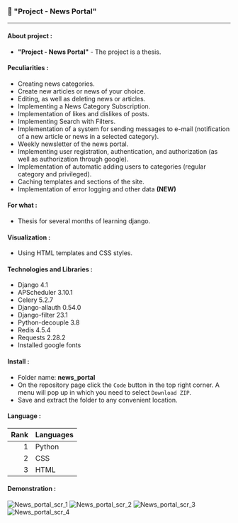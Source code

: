 ### :newspaper: "Project - News Portal"

---

#### About project :
- __"Project - News Portal"__ - The project is a thesis.

#### Peculiarities :
- Creating news categories.
- Create new articles or news of your choice.
- Editing, as well as deleting news or articles.
- Implementing a News Category Subscription.
- Implementation of likes and dislikes of posts.
- Implementing Search with Filters.
- Implementation of a system for sending messages to e-mail (notification of a new article or news in a selected category).
- Weekly newsletter of the news portal.
- Implementing user registration, authentication, and authorization (as well as authorization through google).
- Implementation of automatic adding users to categories (regular category and privileged).
- Сaching templates and sections of the site.
- Implementation of error logging and other data **(NEW)**

#### For what :
- Thesis for several months of learning django.

#### Visualization :
- Using HTML templates and CSS styles.

#### Technologies and Libraries :
- Django 4.1
- APScheduler 3.10.1
- Celery 5.2.7
- Django-allauth 0.54.0
- Django-filter 23.1
- Python-decouple 3.8
- Redis 4.5.4
- Requests 2.28.2
- Installed google fonts

#### Install :
- Folder name: __news_portal__
- On the repository page сlick the `Code` button in the top right corner. A menu will pop up in which you need to select `Download ZIP`.
- Save and extract the folder to any convenient location.

#### Language :
| Rank | Languages |
|-----:|-----------|
|     1| Python    |
|     2| CSS       |
|     3| HTML      |

#### Demonstration :
![News_portal_scr_1](https://github.com/ra1ngts/django/assets/122100029/c4f96c96-1fcd-4b05-af97-117ab70eb83c)
![News_portal_scr_2](https://github.com/ra1ngts/django/assets/122100029/d687f5a1-8b4c-4e0d-bce5-9453eb17a283)
![News_portal_scr_3](https://github.com/ra1ngts/django/assets/122100029/cab35b18-6ba9-41ef-ae9b-387857344ff9)
![News_portal_scr_4](https://github.com/ra1ngts/django/assets/122100029/aa162582-81a7-4ebc-9615-e42dc788fa4a)

